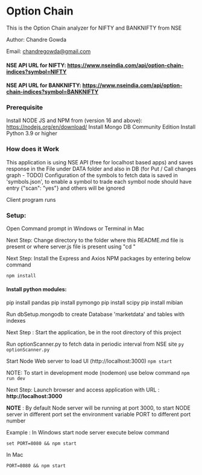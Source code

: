# **Option Chain**

This is the Option Chain analyzer for NIFTY and BANKNIFTY from NSE

Author: Chandre Gowda

Email: chandregowda@gmail.com

#### NSE API URL for **NIFTY**: https://www.nseindia.com/api/option-chain-indices?symbol=NIFTY

#### NSE API URL for **BANKNIFTY**: https://www.nseindia.com/api/option-chain-indices?symbol=BANKNIFTY

### Prerequisite

Install NODE JS and NPM from (version 16 and above): https://nodejs.org/en/download/
Install Mongo DB Community Edition
Install Python 3.9 or higher

### How does it Work

This application is using NSE API (free for localhost based apps) and saves response in the File under DATA folder and also in DB (for Put / Call changes graph - TODO)
Configuration of the symbols to fetch data is saved in 'symbols.json', to enable a symbol to trade each symbol node should have entry {"scan": "yes"} and others will be ignored

Client program runs

### Setup:

Open Command prompt in Windows or Terminal in Mac

Next Step: Change directory to the folder where this README.md file is present or where server.js file is present using "cd <folder path>"

Next Step: Install the Express and Axios NPM packages by entering below command

`npm install`

#### Install python modules:

pip install pandas
pip install pymongo
pip install scipy
pip install mibian

Run dbSetup.mongodb to create Database 'marketdata' and tables with indexes

Next Step : Start the application, be in the root directory of this project

Run optionScanner.py to fetch data in periodic interval from NSE site
`py optionScanner.py`

Start Node Web server to load UI (http://localhost:3000)
`npm start`

NOTE: To start in development mode (nodemon) use below command
`npm run dev`

Next Step: Launch browser and access application with URL : **http://localhost:3000**

**NOTE** : By default Node server will be running at port 3000, to start NODE server in different port set the environment variable PORT to different port number

Example : In Windows start node server execute below command

`set PORT=8080 && npm start`

In Mac

`PORT=8080 && npm start`
